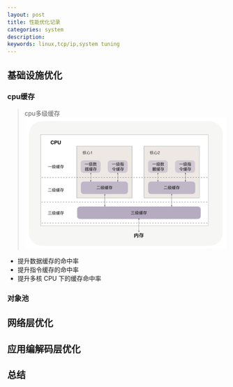 ```yaml
---
layout: post
title: 性能优化记录
categories: system
description: 
keywords: linux,tcp/ip,system tuning
---
```


## 基础设施优化
### cpu缓存
>cpu多级缓存
![cpu cache](/images/posts/system/cpu-cache.jpg) 
* 提升数据缓存的命中率
* 提升指令缓存的命中率
* 提升多核 CPU 下的缓存命中率

### 对象池
### 
## 网络层优化

## 应用编解码层优化

## 总结